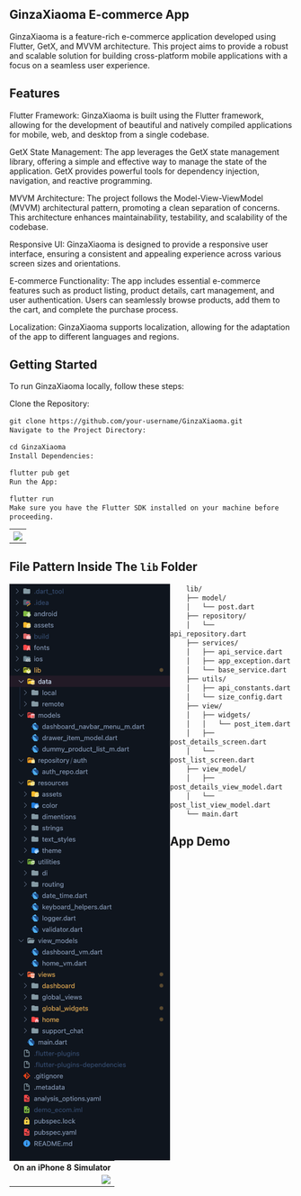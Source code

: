 ## GinzaXiaoma E-commerce App
GinzaXiaoma is a feature-rich e-commerce application developed using Flutter, GetX, and MVVM architecture. This project aims to provide a robust and scalable solution for building cross-platform mobile applications with a focus on a seamless user experience.

## Features
Flutter Framework: GinzaXiaoma is built using the Flutter framework, allowing for the development of beautiful and natively compiled applications for mobile, web, and desktop from a single codebase.

GetX State Management: The app leverages the GetX state management library, offering a simple and effective way to manage the state of the application. GetX provides powerful tools for dependency injection, navigation, and reactive programming.

MVVM Architecture: The project follows the Model-View-ViewModel (MVVM) architectural pattern, promoting a clean separation of concerns. This architecture enhances maintainability, testability, and scalability of the codebase.

Responsive UI: GinzaXiaoma is designed to provide a responsive user interface, ensuring a consistent and appealing experience across various screen sizes and orientations.

E-commerce Functionality: The app includes essential e-commerce features such as product listing, product details, cart management, and user authentication. Users can seamlessly browse products, add them to the cart, and complete the purchase process.

Localization: GinzaXiaoma supports localization, allowing for the adaptation of the app to different languages and regions.

## Getting Started
To run GinzaXiaoma locally, follow these steps:

Clone the Repository:

```
git clone https://github.com/your-username/GinzaXiaoma.git
Navigate to the Project Directory:
```

```
cd GinzaXiaoma
Install Dependencies:
```

```
flutter pub get
Run the App:
```

```
flutter run
Make sure you have the Flutter SDK installed on your machine before proceeding.
```

<table align="center" style="margin: 0px auto;">
  <tr>
    <td><img align="center" src="screenshots/app.png"></img></td>
  </tr>
</table>

## File Pattern Inside The `lib` Folder

<img align="left" src="documentation/folder-structure.png"></img>

```
    lib/
    ├── model/
    │   └── post.dart
    ├── repository/
    │   └── api_repository.dart
    ├── services/
    │   ├── api_service.dart
    │   ├── app_exception.dart
    │   └── base_service.dart
    ├── utils/
    │   ├── api_constants.dart
    │   └── size_config.dart
    ├── view/
    │   ├── widgets/
    │   │   └── post_item.dart
    │   ├── post_details_screen.dart
    │   └── post_list_screen.dart
    ├── view_model/
    │   ├── post_details_view_model.dart
    │   └── post_list_view_model.dart
    └── main.dart
```

## App Demo

<table align="center" style="margin: 0px auto;">
  <tr>
    <th>On an iPhone 8 Simulator</th>
  </tr>
  <tr>
    <td align="center"><img align="right" src="screenshots/gif/app_demo.gif"></img></td>
  </tr>
</table>
